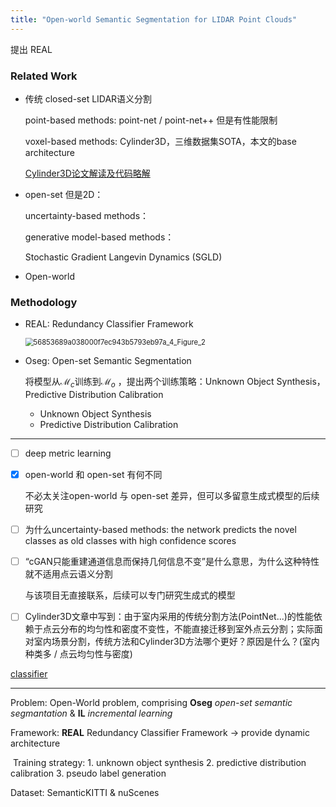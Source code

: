 ```yaml
---
title: "Open-world Semantic Segmentation for LIDAR Point Clouds"
---
```

提出 REAL

### Related Work

- 传统 closed-set LIDAR语义分割

  point-based methods: point-net / point-net++ 但是有性能限制

  voxel-based methods: Cylinder3D，三维数据集SOTA，本文的base architecture

  [Cylinder3D论文解读及代码略解](https://blog.csdn.net/sunny_ran123/article/details/124590505)

- open-set 但是2D：

  uncertainty-based methods：

  generative model-based methods：

  

  Stochastic Gradient Langevin Dynamics (SGLD)

- Open-world 

### Methodology

- REAL: Redundancy Classifier Framework

  <img src="http://img.reedyoung.cn/56853689a038000f7ec943b5793eb97a_4_Figure_2.png" alt="56853689a038000f7ec943b5793eb97a_4_Figure_2" style="zoom: 80%;" />

- Oseg: Open-set Semantic Segmentation

  将模型从$\mathcal{M}_c$训练到$\mathcal{M}_o$ ，提出两个训练策略：Unknown Object Synthesis，Predictive Distribution Calibration
  
  - Unknown Object Synthesis
  - Predictive Distribution Calibration

---

- [ ] deep metric learning

- [x] open-world 和 open-set 有何不同

  不必太关注open-world 与 open-set 差异，但可以多留意生成式模型的后续研究
  
- [ ] 为什么uncertainty-based methods: the network predicts the novel classes as old classes with high confidence scores

- [ ] “cGAN只能重建通道信息而保持几何信息不变”是什么意思，为什么这种特性就不适用点云语义分割

  与该项目无直接联系，后续可以专门研究生成式的模型

- [ ] Cylinder3D文章中写到：由于室内采用的传统分割方法(PointNet...)的性能依赖于点云分布的均匀性和密度不变性，不能直接迁移到室外点云分割；实际面对室内场景分割，传统方法和Cylinder3D方法哪个更好？原因是什么？(室内种类多 / 点云均匀性与密度)



[classifier](https://en.wikipedia.org/wiki/Statistical_classification)

---



Problem: Open-World problem, comprising **Oseg** *open-set semantic segmantation* & **IL** *incremental learning*

Framework: **REAL**  Redundancy Classifier Framework -> provide dynamic architecture

​	Training strategy: 1. unknown object synthesis	2. predictive distribution calibration	3. pseudo label generation

Dataset: SemanticKITTI & nuScenes
